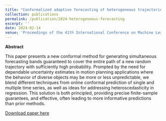 ```yaml
---
title: "Conformalized adaptive forecasting of heterogeneous trajectories"
collection: publications
permalink: /publication/2024-heterogeneous-forecasting
excerpt: ''
date: 2024-02-14
venue: 'Proceedings of the 41th International Conference on Machine Learning'
---
```


**Abstract**

This paper presents a new conformal method for generating simultaneous forecasting bands guaranteed to cover the entire path of a new random trajectory with sufficiently high probability. Prompted by the need for dependable uncertainty estimates in motion planning applications where the behavior of diverse objects may be more or less unpredictable, we blend different techniques from online conformal prediction of single and multiple time series, as well as ideas for addressing heteroscedasticity in regression. This solution is both principled, providing precise finite-sample guarantees, and effective, often leading to more informative predictions than prior methods. 


[Download paper here](https://arxiv.org/pdf/2402.09623.pdf)